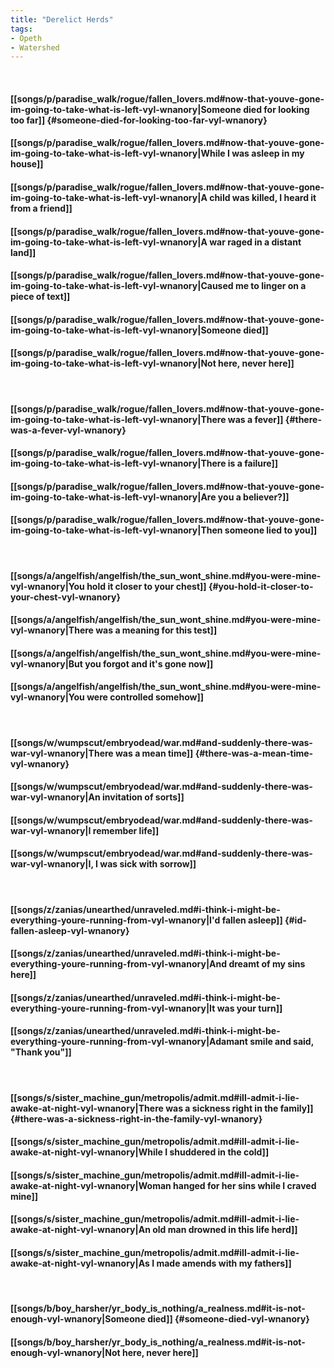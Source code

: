 ```yaml
---
title: "Derelict Herds"
tags:
- Opeth
- Watershed
---
```

&nbsp;
#### [[songs/p/paradise_walk/rogue/fallen_lovers.md#now-that-youve-gone-im-going-to-take-what-is-left-vyl-wnanory|Someone died for looking too far]] {#someone-died-for-looking-too-far-vyl-wnanory}
#### [[songs/p/paradise_walk/rogue/fallen_lovers.md#now-that-youve-gone-im-going-to-take-what-is-left-vyl-wnanory|While I was asleep in my house]]
#### [[songs/p/paradise_walk/rogue/fallen_lovers.md#now-that-youve-gone-im-going-to-take-what-is-left-vyl-wnanory|A child was killed, I heard it from a friend]]
#### [[songs/p/paradise_walk/rogue/fallen_lovers.md#now-that-youve-gone-im-going-to-take-what-is-left-vyl-wnanory|A war raged in a distant land]]
#### [[songs/p/paradise_walk/rogue/fallen_lovers.md#now-that-youve-gone-im-going-to-take-what-is-left-vyl-wnanory|Caused me to linger on a piece of text]]
#### [[songs/p/paradise_walk/rogue/fallen_lovers.md#now-that-youve-gone-im-going-to-take-what-is-left-vyl-wnanory|Someone died]]
#### [[songs/p/paradise_walk/rogue/fallen_lovers.md#now-that-youve-gone-im-going-to-take-what-is-left-vyl-wnanory|Not here, never here]]
&nbsp;
#### [[songs/p/paradise_walk/rogue/fallen_lovers.md#now-that-youve-gone-im-going-to-take-what-is-left-vyl-wnanory|There was a fever]] {#there-was-a-fever-vyl-wnanory}
#### [[songs/p/paradise_walk/rogue/fallen_lovers.md#now-that-youve-gone-im-going-to-take-what-is-left-vyl-wnanory|There is a failure]]
#### [[songs/p/paradise_walk/rogue/fallen_lovers.md#now-that-youve-gone-im-going-to-take-what-is-left-vyl-wnanory|Are you a believer?]]
#### [[songs/p/paradise_walk/rogue/fallen_lovers.md#now-that-youve-gone-im-going-to-take-what-is-left-vyl-wnanory|Then someone lied to you]]
&nbsp;
#### [[songs/a/angelfish/angelfish/the_sun_wont_shine.md#you-were-mine-vyl-wnanory|You hold it closer to your chest]] {#you-hold-it-closer-to-your-chest-vyl-wnanory}
#### [[songs/a/angelfish/angelfish/the_sun_wont_shine.md#you-were-mine-vyl-wnanory|There was a meaning for this test]]
#### [[songs/a/angelfish/angelfish/the_sun_wont_shine.md#you-were-mine-vyl-wnanory|But you forgot and it's gone now]]
#### [[songs/a/angelfish/angelfish/the_sun_wont_shine.md#you-were-mine-vyl-wnanory|You were controlled somehow]]
&nbsp;
#### [[songs/w/wumpscut/embryodead/war.md#and-suddenly-there-was-war-vyl-wnanory|There was a mean time]] {#there-was-a-mean-time-vyl-wnanory}
#### [[songs/w/wumpscut/embryodead/war.md#and-suddenly-there-was-war-vyl-wnanory|An invitation of sorts]]
#### [[songs/w/wumpscut/embryodead/war.md#and-suddenly-there-was-war-vyl-wnanory|I remember life]]
#### [[songs/w/wumpscut/embryodead/war.md#and-suddenly-there-was-war-vyl-wnanory|I, I was sick with sorrow]]
&nbsp;
#### [[songs/z/zanias/unearthed/unraveled.md#i-think-i-might-be-everything-youre-running-from-vyl-wnanory|I'd fallen asleep]] {#id-fallen-asleep-vyl-wnanory}
#### [[songs/z/zanias/unearthed/unraveled.md#i-think-i-might-be-everything-youre-running-from-vyl-wnanory|And dreamt of my sins here]]
#### [[songs/z/zanias/unearthed/unraveled.md#i-think-i-might-be-everything-youre-running-from-vyl-wnanory|It was your turn]]
#### [[songs/z/zanias/unearthed/unraveled.md#i-think-i-might-be-everything-youre-running-from-vyl-wnanory|Adamant smile and said, "Thank you"]]
&nbsp;
#### [[songs/s/sister_machine_gun/metropolis/admit.md#ill-admit-i-lie-awake-at-night-vyl-wnanory|There was a sickness right in the family]] {#there-was-a-sickness-right-in-the-family-vyl-wnanory}
#### [[songs/s/sister_machine_gun/metropolis/admit.md#ill-admit-i-lie-awake-at-night-vyl-wnanory|While I shuddered in the cold]]
#### [[songs/s/sister_machine_gun/metropolis/admit.md#ill-admit-i-lie-awake-at-night-vyl-wnanory|Woman hanged for her sins while I craved mine]]
#### [[songs/s/sister_machine_gun/metropolis/admit.md#ill-admit-i-lie-awake-at-night-vyl-wnanory|An old man drowned in this life herd]]
#### [[songs/s/sister_machine_gun/metropolis/admit.md#ill-admit-i-lie-awake-at-night-vyl-wnanory|As I made amends with my fathers]]
&nbsp;
#### [[songs/b/boy_harsher/yr_body_is_nothing/a_realness.md#it-is-not-enough-vyl-wnanory|Someone died]] {#someone-died-vyl-wnanory}
#### [[songs/b/boy_harsher/yr_body_is_nothing/a_realness.md#it-is-not-enough-vyl-wnanory|Not here, never here]]
